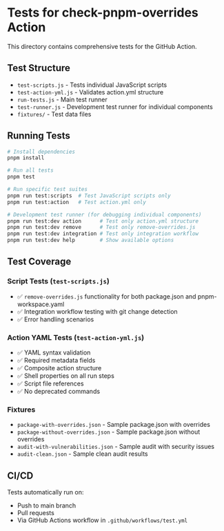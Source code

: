 # Tests for check-pnpm-overrides Action

This directory contains comprehensive tests for the GitHub Action.

## Test Structure

- `test-scripts.js` - Tests individual JavaScript scripts
- `test-action-yml.js` - Validates action.yml structure  
- `run-tests.js` - Main test runner
- `test-runner.js` - Development test runner for individual components
- `fixtures/` - Test data files

## Running Tests

```bash
# Install dependencies
pnpm install

# Run all tests
pnpm test

# Run specific test suites
pnpm run test:scripts  # Test JavaScript scripts only
pnpm run test:action   # Test action.yml only

# Development test runner (for debugging individual components)
pnpm run test:dev action      # Test only action.yml structure
pnpm run test:dev remove      # Test only remove-overrides.js
pnpm run test:dev integration # Test only integration workflow
pnpm run test:dev help        # Show available options
```

## Test Coverage

### Script Tests (`test-scripts.js`)
- ✅ `remove-overrides.js` functionality for both package.json and pnpm-workspace.yaml
- ✅ Integration workflow testing with git change detection
- ✅ Error handling scenarios

### Action YAML Tests (`test-action-yml.js`)
- ✅ YAML syntax validation
- ✅ Required metadata fields
- ✅ Composite action structure
- ✅ Shell properties on all run steps
- ✅ Script file references
- ✅ No deprecated commands

### Fixtures
- `package-with-overrides.json` - Sample package.json with overrides
- `package-without-overrides.json` - Sample package.json without overrides
- `audit-with-vulnerabilities.json` - Sample audit with security issues
- `audit-clean.json` - Sample clean audit results

## CI/CD

Tests automatically run on:
- Push to main branch
- Pull requests
- Via GitHub Actions workflow in `.github/workflows/test.yml`
